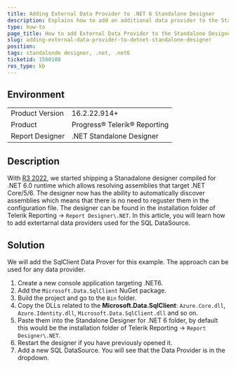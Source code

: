 ```yaml
---
title: Adding External Data Provider to .NET 6 Standalone Designer
description: Explains how to add an additional data provider to the Standalone designer that targets .NET 6.0
type: how-to
page_title: How to add External Data Provider to the Standalone Designer Targeting .NET 6.0
slug: adding-external-data-provider-to-dotnet-standalone-designer
position: 
tags: standalonde designer, .net, .net6
ticketid: 1560108
res_type: kb
---
```


## Environment
<table>
	<tbody>
		<tr>
			<td>Product Version</td>
			<td>16.2.22.914+</td>
		</tr>
		<tr>
			<td>Product</td>
			<td>Progress® Telerik® Reporting</td>
		</tr>
		<tr>
			<td>Report Designer</td>
			<td>.NET Standalone Designer</td>
		</tr>
	</tbody>
</table>


## Description
With [R3 2022](https://www.telerik.com/support/whats-new/reporting/release-history/progress-telerik-reporting-r3-2022-16-2-22-914), we started shipping a Stanadalone designer compiled for .NET 6.0 runtime which allows resolving assemblies that target .NET Core/5/6. The designer now has the ability to automatically discover assemblies which means that there is no need to reguster them in the configuration file.
The designer can be found in the installation folder of Telerik Reporting -> `Report Designer\.NET`.
In this article, you will learn how to add extertarnal data providers used for the SQL DataSource.

## Solution
We will add the SqlClient Data Prover for this example. The approach can be used for any data provider. 

1. Create a new console application targeting .NET6.
1. Add the `Microsoft.Data.SqlClient` NuGet package.
1. Build the project and go to the `Bin` folder.
1. Copy the DLLs related to the __Microsoft.Data.SqlClient__: `Azure.Core.dll`, `Azure.Identity.dll`, `Microsoft.Data.SqlClient.dll` and so on.
1. Paste them into the Standalone Designer for .NET 6 folder, by default this would be the installation folder of Telerik Reporting -> `Report Designer\.NET`.
1. Restart the designer if you have previously opened it.
1. Add a new SQL DataSource. You will see that the Data Provider is in the dropdown.
